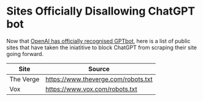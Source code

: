 # Sites Officially Disallowing ChatGPT bot

Now that [OpenAI has officially recognised GPTbot](https://platform.openai.com/docs/gptbot), here is a list of public sites that have taken the iniatitive to block ChatGPT from scraping their site going forward. 

| Site | Source |
| --- | --- |
| The Verge |  https://www.theverge.com/robots.txt |
| Vox | https://www.vox.com/robots.txt |
